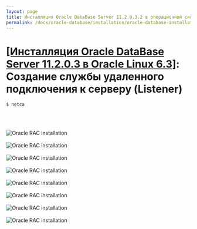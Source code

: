 ```yaml
---
layout: page
title: Инсталляция Oracle DataBase Server 11.2.0.3.2 в операционной системе Oracle Linux 6.3 x86_64
permalink: /docs/oracle-database/installation/oracle-database-installation/single-instance/simple/linux/6.3/oracle/11.2/oracle-listener-creation/
---
```


# <a href="/docs/oracle-database/installation/oracle-database-installation/single-instance/simple/linux/6.3/oracle/11.2/">[Инсталляция Oracle DataBase Server 11.2.0.3 в Oracle Linux 6.3]</a>: Создание службы удаленного подключения к серверу (Listener)


	$ netca


<br/><br/>

<img src="http://img.oradba.net/img/oracle/database/simple/11.2/oracle11_database_listener_creation_01.PNG" border="0" alt="Oracle RAC installation"><br/><br/>
<img src="http://img.oradba.net/img/oracle/database/simple/11.2/oracle11_database_listener_creation_02.PNG" border="0" alt="Oracle RAC installation"><br/><br/>
<img src="http://img.oradba.net/img/oracle/database/simple/11.2/oracle11_database_listener_creation_03.PNG" border="0" alt="Oracle RAC installation"><br/><br/>
<img src="http://img.oradba.net/img/oracle/database/simple/11.2/oracle11_database_listener_creation_04.PNG" border="0" alt="Oracle RAC installation"><br/><br/>
<img src="http://img.oradba.net/img/oracle/database/simple/11.2/oracle11_database_listener_creation_05.PNG" border="0" alt="Oracle RAC installation"><br/><br/>
<img src="http://img.oradba.net/img/oracle/database/simple/11.2/oracle11_database_listener_creation_06.PNG" border="0" alt="Oracle RAC installation"><br/><br/>
<img src="http://img.oradba.net/img/oracle/database/simple/11.2/oracle11_database_listener_creation_07.PNG" border="0" alt="Oracle RAC installation"><br/><br/>
<img src="http://img.oradba.net/img/oracle/database/simple/11.2/oracle11_database_listener_creation_08.PNG" border="0" alt="Oracle RAC installation"><br/><br/>
